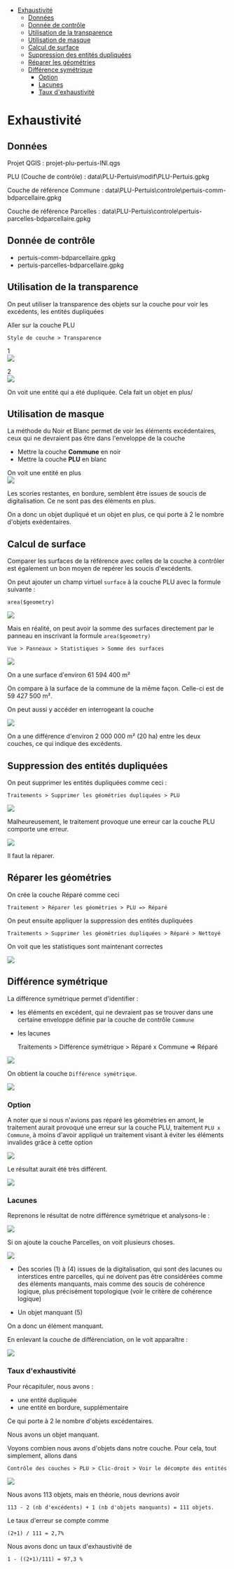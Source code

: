 <!-- TOC start (generated with https://github.com/derlin/bitdowntoc) -->

- [Exhaustivité](#exhaustivité)
   * [Données](#données)
   * [Donnée de contrôle](#donnée-de-contrôle)
   * [Utilisation de la transparence](#utilisation-de-la-transparence)
   * [Utilisation de masque](#utilisation-de-masque)
   * [Calcul de surface](#calcul-de-surface)
   * [Suppression des entités dupliquées](#suppression-des-entités-dupliquées)
   * [Réparer les géométries](#réparer-les-géométries)
   * [Différence symétrique](#différence-symétrique)
      + [Option](#option)
      + [Lacunes](#lacunes)
      + [Taux d'exhaustivité](#taux-dexhaustivité)

<!-- TOC end -->

<!-- TOC --><a name="exhaustivité"></a>
# Exhaustivité

<!-- TOC --><a name="données"></a>
## Données
Projet QGIS : projet-plu-pertuis-INI.qgs

PLU (Couche de contrôle) : data\PLU-Pertuis\modif\PLU-Pertuis.gpkg

Couche de référence Commune : data\PLU-Pertuis\controle\pertuis-comm-bdparcellaire.gpkg

Couche de référence Parcelles : data\PLU-Pertuis\controle\pertuis-parcelles-bdparcellaire.gpkg

<!-- TOC --><a name="donnée-de-contrôle"></a>
## Donnée de contrôle
- pertuis-comm-bdparcellaire.gpkg
- pertuis-parcelles-bdparcellaire.gpkg

<!-- TOC --><a name="utilisation-de-la-transparence"></a>
## Utilisation de la transparence
On peut utiliser la transparence des objets sur la couche pour voir les excédents, les entités dupliquées

Aller sur la couche PLU

	Style de couche > Transparence

1  
![](images/1.png)

2  
![](images/2.png)

On voit une entité qui a été dupliquée. Cela fait un objet en plus/

<!-- TOC --><a name="utilisation-de-masque"></a>
## Utilisation de masque
La méthode du Noir et Blanc permet de voir les éléments excédentaires, ceux qui ne devraient pas être dans l'enveloppe de la couche

- Mettre la couche **Commune** en noir
- Mettre la couche **PLU** en blanc

On voit une entité en plus  
![](images/8.png)

Les scories restantes, en bordure, semblent être issues de soucis de digitalisation. Ce ne sont pas des éléments en plus.

On a donc un objet dupliqué et un objet en plus, ce qui porte à 2 le nombre d'objets exédentaires.

<!-- TOC --><a name="calcul-de-surface"></a>
## Calcul de surface
Comparer les surfaces de la référence avec celles de la couche à contrôler est également un bon moyen de repérer les soucis d'excédents.

On peut ajouter un champ virtuel `surface` à la couche PLU avec la formule suivante :

	area($geometry)

![](images/4.png)

Mais en réalité, on peut avoir la somme des surfaces directement par le panneau en inscrivant la formule `area($geometry)`

	Vue > Panneaux > Statistiques > Somme des surfaces

![](images/5.png)

On a une surface d'environ 61 594 400 m²

On compare à la surface de la commune de la même façon. Celle-ci est de 59 427 500 m².

On peut aussi y accéder en interrogeant la couche

![](images/9.png)

On a une différence d'environ 2 000 000 m² (20 ha) entre les deux couches, ce qui indique des excédents.

<!-- TOC --><a name="suppression-des-entités-dupliquées"></a>
## Suppression des entités dupliquées
On peut supprimer les entités dupliquées comme ceci :

	Traitements > Supprimer les géométries dupliquées > PLU

![](images/13.png)

Malheureusement, le traitement provoque une erreur car la couche PLU comporte une erreur.

![](images/14.png)

Il faut la réparer.

<!-- TOC --><a name="réparer-les-géométries"></a>
## Réparer les géométries
On crée la couche Réparé comme ceci

	Traitement > Réparer les géométries > PLU => Réparé

On peut ensuite appliquer la suppression des entités dupliquées

	Traitements > Supprimer les géométries dupliquées > Réparé > Nettoyé

On voit que les statistiques sont maintenant correctes

![](images/15.png)

<!-- TOC --><a name="différence-symétrique"></a>
## Différence symétrique
La différence symétrique permet d'identifier :

- les éléments en excédent, qui ne devraient pas se trouver dans une certaine enveloppe définie par la couche de contrôle `Commune`
- les lacunes

	Traitements > Différence symétrique > Réparé x Commune => Réparé

![](images/16.png)

On obtient la couche `Différence symétrique`.

![](images/19.png)

<!-- TOC --><a name="option"></a>
### Option
A noter que si nous n'avions pas réparé les géométries en amont, le traitement aurait provoqué une erreur sur la couche PLU, traitement `PLU x Commune`, à moins d'avoir appliqué un traitement visant à éviter les éléments invalides grâce à cette option

![](images/17.png)

Le résultat aurait été très différent.

![](images/18.png)

<!-- TOC --><a name="lacunes"></a>
### Lacunes
Reprenons le résultat de notre différence symétrique et analysons-le :

![](images/19.png)

Si on ajoute la couche Parcelles, on voit plusieurs choses.

![](images/20.png)

- Des scories (1) à (4) issues de la digitalisation, qui sont des lacunes ou interstices entre parcelles, qui ne doivent pas être considérées comme des éléments manquants, mais comme des soucis de cohérence logique, plus précisément topologique (voir le critère de cohérence logique)

- Un objet manquant (5)

On a donc un élément manquant.

En enlevant la couche de différenciation, on le voit apparaître :

![](images/22.png)

<!-- TOC --><a name="taux-dexhaustivité"></a>
### Taux d'exhaustivité
Pour récapituler, nous avons :

- une entité dupliquée
- une entité en bordure, supplémentaire

Ce qui porte à 2 le nombre d'objets excédentaires.

Nous avons un objet manquant.

Voyons combien nous avons d'objets dans notre couche. Pour cela, tout simplement, allons dans 

	Contrôle des couches > PLU > Clic-droit > Voir le décompte des entités


![](images/23.png)

Nous avons 113 objets, mais en théorie, nous devrions avoir 

	113 - 2 (nb d'excédents) + 1 (nb d'objets manquants) = 111 objets.

Le taux d'erreur se compte comme

	(2+1) / 111 = 2,7%

Nous avons donc un taux d'exhaustivité de

	1 - ((2+1)/111) = 97,3 %

<!--
(Micro surface non comptée)
-->